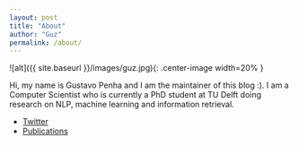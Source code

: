 ```yaml
---
layout: post
title: "About"
author: "Guz"
permalink: /about/
---
```


![alt]({{ site.baseurl }}/images/guz.jpg){: .center-image width=20% }

Hi, my name is Gustavo Penha and I am the maintainer of this blog :). I am a Computer Scientist who is currently a PhD student at TU Delft doing research on NLP, machine learning and information retrieval. 

* [Twitter](https://twitter.com/_Guz_)
* [Publications](https://scholar.google.com.br/citations?user=kfDXd2MAAAAJ)
